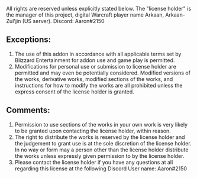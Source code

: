 All rights are reserved unless explicitly stated below. The "license holder" is the manager of this project, digital Warcraft player name Arkaan, Arkaan-Zul'jin (US server). Discord: Aaron#2150

## Exceptions:

1. The use of this addon in accordance with all applicable terms set by Blizzard Entertainment for addon use and game play is permitted.
2. Modifications for personal use or submission to license holder are permitted and may even be potentially considered. Modified versions of the works, derivative works, modified sections of the works, and instructions for how to modify the works are all prohibited unless the express consent of the license holder is granted.

## Comments:

1. Permission to use sections of the works in your own work is very likely to be granted upon contacting the license holder, within reason.
2. The right to distribute the works is reserved by the license holder and the judgement to grant use is at the sole discretion of the license holder. In no way or form may a person other than the license holder distribute the works unless expressly given permission to by the license holder.
3. Please contact the license holder if you have any questions at all regarding this license at the following Discord User name: Aaron#2150